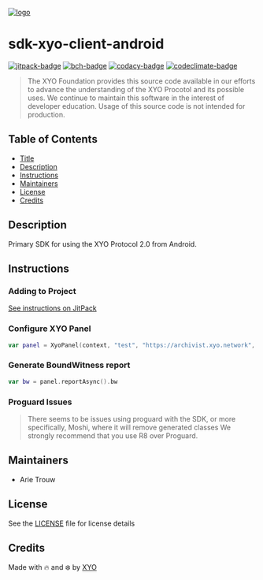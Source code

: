 [![logo][]](https://xyo.network)

# sdk-xyo-client-android

[![jitpack-badge][]][jitpack-link]
[![bch-badge][]][bch-link]
[![codacy-badge][]][codacy-link]
[![codeclimate-badge][]][codeclimate-link]

> The XYO Foundation provides this source code available in our efforts to advance the understanding of the XYO Procotol and its possible uses. We continue to maintain this software in the interest of developer education. Usage of this source code is not intended for production.

## Table of Contents

-   [Title](#sdk-xyo-client-android)
-   [Description](#description)
-   [Instructions](#instructions)
-   [Maintainers](#maintainers)
-   [License](#license)
-   [Credits](#credits)

## Description

Primary SDK for using the XYO Protocol 2.0 from Android.

## Instructions

### Adding to Project
[See instructions on JitPack](https://jitpack.io/#xyoraclenetwork/sdk-xyo-client-android)

### Configure XYO Panel
```kotlin
var panel = XyoPanel(context, "test", "https://archivist.xyo.network", listOf(XyoSystemInfoWitness()))
```

### Generate BoundWitness report
```kotlin
var bw = panel.reportAsync().bw
```

### Proguard Issues

> There seems to be issues using proguard with the SDK, or more specifically, Moshi, where it will remove generated classes
> We strongly recommend that you use R8 over Proguard.

## Maintainers

-   Arie Trouw

## License

See the [LICENSE](LICENSE) file for license details

## Credits

Made with 🔥 and ❄️ by [XYO](https://xyo.network)

[logo]: https://cdn.xy.company/img/brand/XYO_full_colored.png

[jitpack-badge]: https://jitpack.io/v/xyoraclenetwork/sdk-xyo-client-android.svg
[jitpack-link]: https://jitpack.io/#xyoraclenetwork/sdk-xyo-client-android

[bch-badge]: https://bettercodehub.com/edge/badge/XYOracleNetwork/sdk-xyo-client-android?branch=main
[bch-link]: https://bettercodehub.com/results/XYOracleNetwork/sdk-xyo-client-android

[codacy-badge]: https://app.codacy.com/project/badge/Grade/e5647b5338044a958e18c0fe91b4ed4f
[codacy-link]: https://www.codacy.com/gh/XYOracleNetwork/sdk-xyo-client-swift/dashboard?utm_source=github.com&utm_medium=referral&utm_content=XYOracleNetwork/sdk-xyo-client-android&utm_campaign=Badge_Grade

[codeclimate-badge]: https://api.codeclimate.com/v1/badges/127abaccfe85048dcf38/maintainability
[codeclimate-link]: https://codeclimate.com/github/XYOracleNetwork/sdk-xyo-client-android/maintainability